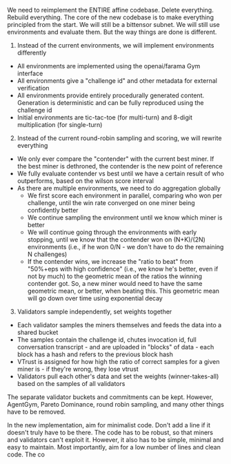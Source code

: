 We need to reimplement the ENTIRE affine codebase. Delete everything. Rebuild everything. The core of the new codebase is to make everything principled from the start. We will still be a bittensor subnet. We will still use environments and evaluate them. But the way things are done is different.


1) Instead of the current environments, we will implement environments differently
* All environments are implemented using the openai/farama Gym interface
* All environments give a "challenge id" and other metadata for external verification
* All environments provide entirely procedurally generated content. Generation is deterministic and can be fully reproduced using the challenge id
* Initial environments are tic-tac-toe (for multi-turn) and 8-digit multiplication (for single-turn)

2) Instead of the current round-robin sampling and scoring, we will rewrite everything
* We only ever compare the "contender" with the current best miner. If the best miner is dethroned, the contender is the new point of reference
* We fully evaluate contender vs best until we have a certain result of who outperforms, based on the wilson score interval
* As there are multiple environments, we need to do aggregation globally
    * We first score each environment in parallel, comparing who won per challenge, until the win rate converged on one miner being confidently better
    * We continue sampling the environment until we know which miner is better
    * We will continue going through the environments with early stopping, until we know that the contender won on (N+K)/(2N) environments (i.e., if he won 0/N - we don't have to do the remaining N challenges)
    * If the contender wins, we increase the "ratio to beat" from "50%+eps with high confidence" (i.e., we know he's better, even if not by much) to the geometric mean of the ratios the winning contender got. So, a new miner would need to have the same geometric mean, or better, when beating this. This geometric mean will go down over time using exponential decay
    
3) Validators sample independently, set weights together
* Each validator samples the miners themselves and feeds the data into a shared bucket
* The samples contain the challenge id, chutes invocation id, full conversation transcript - and are uploaded in "blocks" of data - each block has a hash and refers to the previous block hash
* VTrust is assigned for how high the ratio of correct samples for a given miner is - if they're wrong, they lose vtrust
* Validators pull each other's data and set the weights (winner-takes-all) based on the samples of all validators

The separate validator buckets and commitments can be kept. However, AgentGym, Pareto Dominance, round robin sampling, and many other things have to be removed.

In the new implementation, aim for minimalist code. Don't add a line if it doesn't truly have to be there. The code has to be robust, so that miners and validators can't exploit it. However, it also has to be simple, minimal and easy to maintain. Most importantly, aim for a low number of lines and clean code. The co
